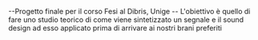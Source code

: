 --Progetto finale per il corso Fesi al Dibris, Unige --
L'obiettivo è quello di fare uno studio teorico di come viene sintetizzato un segnale e il sound design ad esso applicato prima di arrivare ai nostri brani preferiti
